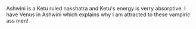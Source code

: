 Ashwini is a Ketu ruled nakshatra and Ketu's energy is verry absorptive. I have Venus in Ashwini which explains why I am attracted to these vampiric ass men!